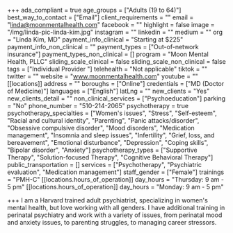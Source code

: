 +++
ada_compliant = true
age_groups = ["Adults (19 to 64)"]
best_way_to_contact = ["Email"]
client_requirements = ""
email = "linda@moonmentalhealth.com"
facebook = ""
highlight = false
image = "/img/linda-pic-linda-kim.jpg"
instagram = ""
linkedin = ""
medium = ""
org = "Linda Kim, MD"
payment_info_clinical = "Starting at $225"
payment_info_non_clinical = ""
payment_types = ["Out-of-network insurance"]
payment_types_non_clinical = []
program = "Moon Mental Health, PLLC"
sliding_scale_clinical = false
sliding_scale_non_clinical = false
tags = ["Individual Provider "]
telehealth = "Not applicable"
tiktok = ""
twitter = ""
website = "www.moonmentalhealth.com"
youtube = ""
[[locations]]
address = ""
boroughs = ["Online"]
credentials = ["MD (Doctor of Medicine)"]
languages = ["English"]
latLng = ""
new_clients = "Yes"
new_clients_detail = ""
non_clinical_services = ["Psychoeducation"]
parking = "No"
phone_number = "510-214-2065"
psychotherapy = true
psychotherapy_specialties = ["Women's issues", "Stress", "Self-esteem", "Racial and cultural identity", "Parenting", "Panic attacks/disorder", "Obsessive compulsive disorder", "Mood disorders", "Medication management", "Insomnia and sleep issues", "Infertility", "Grief, loss, and bereavement", "Emotional disturbance", "Depression", "Coping skills", "Bipolar disorder", "Anxiety"]
psychotherapy_types = ["Supportive Therapy", "Solution-focused Therapy", "Cognitive Behavioral Therapy"]
public_transportation = []
services = ["Psychotherapy", "Psychiatric evaluation", "Medication management"]
staff_gender = ["Female"]
trainings = "PMH-C"
[[locations.hours_of_operation]]
day_hours = "Thursday: 9 am - 5 pm"
[[locations.hours_of_operation]]
day_hours = "Monday: 9 am - 5 pm"

+++
I am a Harvard trained adult psychiatrist, specializing in women's mental health, but love working with all genders. I have additional training in perinatal psychiatry and work with a variety of issues, from perinatal mood and anxiety issues, to parenting struggles, to managing career stressors.